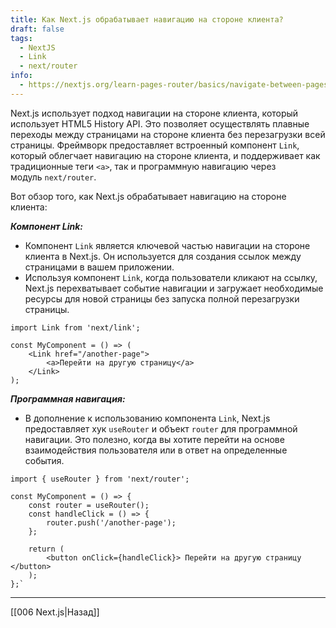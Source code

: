 ```yaml
---
title: Как Next.js обрабатывает навигацию на стороне клиента?
draft: false
tags:
  - NextJS
  - Link
  - next/router
info:
  - https://nextjs.org/learn-pages-router/basics/navigate-between-pages/client-side
---
```

Next.js использует подход навигации на стороне клиента, который использует HTML5 History API. Это позволяет осуществлять плавные переходы между страницами на стороне клиента без перезагрузки всей страницы. Фреймворк предоставляет встроенный компонент `Link`, который облегчает навигацию на стороне клиента, и поддерживает как традиционные теги `<a>`, так и программную навигацию через модуль `next/router`.

Вот обзор того, как Next.js обрабатывает навигацию на стороне клиента:

***Компонент Link:***

- Компонент `Link` является ключевой частью навигации на стороне клиента в Next.js. Он используется для создания ссылок между страницами в вашем приложении.
- Используя компонент `Link`, когда пользователи кликают на ссылку, Next.js перехватывает событие навигации и загружает необходимые ресурсы для новой страницы без запуска полной перезагрузки страницы.

```JSX
import Link from 'next/link'; 

const MyComponent = () => ( 
	<Link href="/another-page"> 
		<a>Перейти на другую страницу</a> 
	</Link> 
);
```

***Программная навигация:***

- В дополнение к использованию компонента `Link`, Next.js предоставляет хук `useRouter` и объект `router` для программной навигации. Это полезно, когда вы хотите перейти на основе взаимодействия пользователя или в ответ на определенные события.
    

```JSX
import { useRouter } from 'next/router'; 

const MyComponent = () => { 
	const router = useRouter(); 
	const handleClick = () => { 
		router.push('/another-page'); 
	}; 
	
	return ( 
		<button onClick={handleClick}> Перейти на другую страницу </button>
	); 
};`
```

____

[[006 Next.js|Назад]]